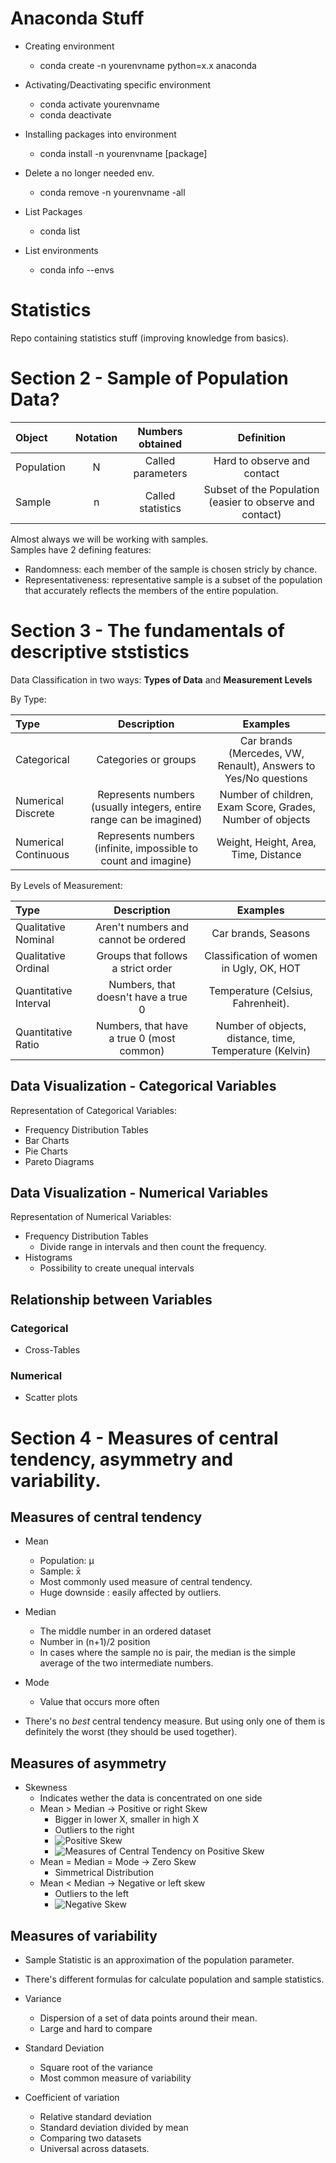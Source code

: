 # Anaconda Stuff

* Creating environment
    * conda create -n yourenvname python=x.x anaconda

* Activating/Deactivating specific environment
    * conda activate yourenvname
    * conda deactivate

* Installing packages into environment
    * conda install -n yourenvname [package]

* Delete a no longer needed env.
    * conda remove -n yourenvname -all

* List Packages
    * conda list

* List environments
    * conda info --envs

# Statistics
Repo containing statistics stuff (improving knowledge from basics).

# Section 2 - Sample of Population Data?

| Object        | Notation           | Numbers obtained  | Definition |
| :------------- |:-------------:| :-----:|:-------:|
| Population     | N | Called parameters | Hard to observe and contact |
| Sample    | n      |   Called statistics | Subset of the Population (easier to observe and contact) |

Almost always we will be working with samples.  
Samples have 2 defining features:

* Randomness: each member of the sample is chosen stricly by chance.
* Representativeness: representative sample is a subset of the population that accurately reflects the members of the entire population.

# Section 3 - The fundamentals of descriptive ststistics

Data Classification in two ways: **Types of Data** and **Measurement Levels**

By Type:  


| Type        | Description           |  Examples  |
| :------------- |:-------------:| :-----:|
| Categorical     | Categories or groups | Car brands (Mercedes, VW, Renault), Answers to Yes/No questions  |
| Numerical Discrete    | Represents numbers (usually integers, entire range can be imagined) | Number of children, Exam Score, Grades, Number of objects |
| Numerical Continuous    | Represents numbers (infinite, impossible to count and imagine) | Weight, Height, Area, Time, Distance |

By Levels of Measurement:  


| Type        | Description           |  Examples  |
| :------------- |:-------------:| :-----:|
| Qualitative Nominal | Aren't numbers and cannot be ordered | Car brands, Seasons |
| Qualitative Ordinal | Groups that follows a strict order | Classification of women in Ugly, OK, HOT|
| Quantitative Interval | Numbers, that doesn't have a true 0 | Temperature (Celsius, Fahrenheit). |
| Quantitative Ratio | Numbers, that have a true 0 (most common) | Number of objects, distance, time, Temperature (Kelvin)  |

## Data Visualization - Categorical Variables

Representation of Categorical Variables:
* Frequency Distribution Tables
* Bar Charts
* Pie Charts
* Pareto Diagrams

## Data Visualization - Numerical Variables

Representation of Numerical Variables:

* Frequency Distribution Tables
    * Divide range in intervals and then count the frequency.
* Histograms
    * Possibility to create unequal intervals

## Relationship between Variables

### Categorical
  * Cross-Tables

### Numerical
  * Scatter plots

# Section 4 - Measures of central tendency, asymmetry and variability.

## Measures of central tendency

* Mean
  * Population: &mu;
  * Sample: x&#772;
  * Most commonly used measure of central tendency.
  * Huge downside : easily affected by outliers.

* Median
  * The middle number in an ordered dataset
  * Number in (n+1)/2 position
  * In cases where the sample no is pair, the median is the simple average of
  the two intermediate numbers.

* Mode
  * Value that occurs more often

* There's no *best* central tendency measure. But using only one of them is definitely the worst (they should be used together).

## Measures of asymmetry

* Skewness
    * Indicates wether the data is concentrated on one side
    * Mean > Median -> Positive or right Skew
        * Bigger in lower X, smaller in high X
        * Outliers to the right
        * ![](/udemy_statistics_for_ds/img/PositiveSkew.png?raw=true "Positive Skew")
        * ![](/udemy_statistics_for_ds/img/PositiveSkew-Measures.png?raw=true "Measures of Central Tendency on Positive Skew")
    * Mean = Median = Mode -> Zero Skew
        * Simmetrical Distribution
    * Mean < Median -> Negative or left skew
        * Outliers to the left
        * ![](/udemy_statistics_for_ds/img/NegativeSkew.png?raw=true "Negative Skew")

## Measures of variability

* Sample Statistic is an approximation of the population parameter.
* There's different formulas for calculate population and sample statistics.

* Variance
    * Dispersion of a set of data points around their mean.
    * Large and hard to compare

* Standard Deviation
    * Square root of the variance
    * Most common measure of variability

* Coefficient of variation
    * Relative standard deviation
    * Standard deviation divided by mean
    * Comparing two datasets
    * Universal across datasets.
